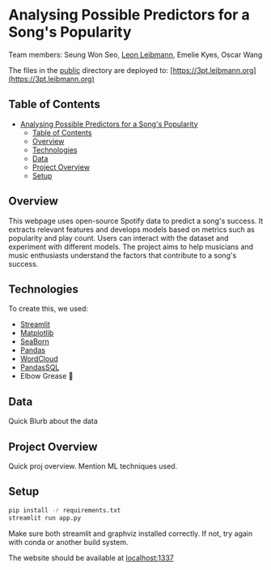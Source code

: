 
# Analysing Possible Predictors for a Song's Popularity

Team members:
Seung Won Seo, [Leon Leibmann](leibmann.org), Emelie Kyes, Oscar Wang

The files in the [public](/public) directory are deployed to: [https://3pt.leibmann.org](https://3pt.leibmann.org)

## Table of Contents

- [Analysing Possible Predictors for a Song's Popularity](#analysing-possible-predictors-for-a-songs-popularity)
  - [Table of Contents](#table-of-contents)
  - [Overview](#overview)
  - [Technologies](#technologies)
  - [Data](#data)
  - [Project Overview](#project-overview)
  - [Setup](#setup)

## Overview

This webpage uses open-source Spotify data to predict a song's success. It extracts relevant features and develops models based on metrics such as popularity and play count. Users can interact with the dataset and experiment with different models. The project aims to help musicians and music enthusiasts understand the factors that contribute to a song's success.

## Technologies

To create this, we used:

- [Streamlit](https://streamlit.io)
- [Matplotlib](https://matplotlib.org)
- [SeaBorn](https://seaborn.pydata.org)
- [Pandas](https://pandas.pydata.org)
- [WordCloud](https://amueller.github.io/word_cloud/)
- [PandasSQL](https://pypi.org/project/pandasql/)
- Elbow Grease 💪

## Data

Quick Blurb about the data

## Project Overview

Quick proj overview. Mention ML techniques used.

## Setup

```bash
pip install -r requirements.txt
streamlit run app.py
```

Make sure both streamlit and graphviz installed correctly. If not, try
again with conda or another build system.

The website should be available at [localhost:1337](http://localhost:1337)
